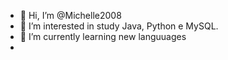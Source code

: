 - 👋 Hi, I’m @Michelle2008
- 👀 I’m interested in study Java, Python e  MySQL.
- 🌱 I’m currently learning new languuages
- 

<!---
Michelle2008/Michelle2008 is a ✨ special ✨ repository because its `README.md` (this file) appears on your GitHub profile.
You can click the Preview link to take a look at your changes.
--->

